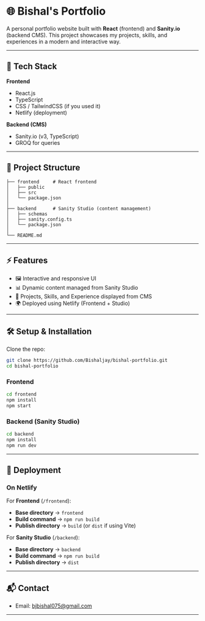 # 🌐 Bishal's Portfolio

A personal portfolio website built with **React** (frontend) and **Sanity.io** (backend CMS).
This project showcases my projects, skills, and experiences in a modern and interactive way.

---

## 🚀 Tech Stack

**Frontend**

* React.js
* TypeScript
* CSS / TailwindCSS (if you used it)
* Netlify (deployment)

**Backend (CMS)**

* Sanity.io (v3, TypeScript)
* GROQ for queries

---

## 📂 Project Structure

```
├── frontend     # React frontend
│   ├── public
│   ├── src
│   └── package.json
│
├── backend      # Sanity Studio (content management)
│   ├── schemas
│   ├── sanity.config.ts
│   └── package.json
│
└── README.md
```

---

## ⚡ Features

* 🖼️ Interactive and responsive UI
* 📊 Dynamic content managed from Sanity Studio
* 📝 Projects, Skills, and Experience displayed from CMS
* 🌍 Deployed using Netlify (Frontend + Studio)

---

## 🛠️ Setup & Installation

Clone the repo:

```bash
git clone https://github.com/Bishaljay/bishal-portfolio.git
cd bishal-portfolio
```

### Frontend

```bash
cd frontend
npm install
npm start
```

### Backend (Sanity Studio)

```bash
cd backend
npm install
npm run dev
```

---

## 🚀 Deployment

### On Netlify

For **Frontend** (`/frontend`):

* **Base directory** → `frontend`
* **Build command** → `npm run build`
* **Publish directory** → `build` (or `dist` if using Vite)

For **Sanity Studio** (`/backend`):

* **Base directory** → `backend`
* **Build command** → `npm run build`
* **Publish directory** → `dist`

---

## 📬 Contact

* Email: bjbishal075@gmail.com

---
